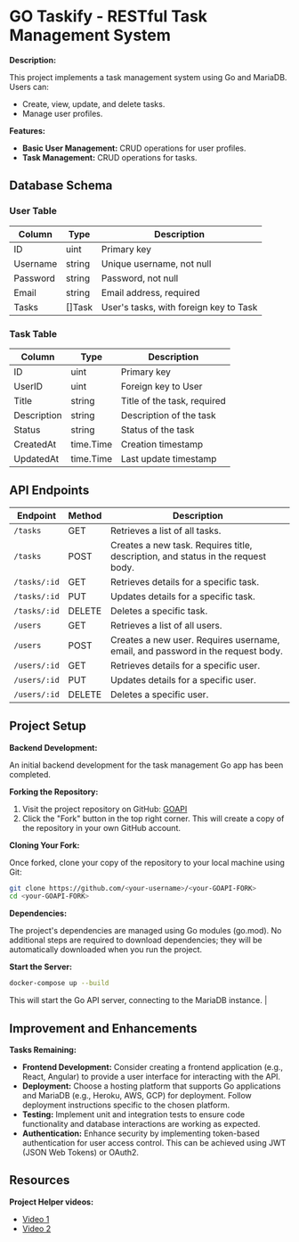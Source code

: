 # GO Taskify - RESTful Task Management System

**Description:**

This project implements a task management system using Go and MariaDB. Users can:

- Create, view, update, and delete tasks.
- Manage user profiles.

**Features:**

- **Basic User Management:** CRUD operations for user profiles.
- **Task Management:** CRUD operations for tasks.


## Database Schema

### User Table

| Column       | Type      | Description                              |
|--------------|-----------|------------------------------------------|
| ID           | uint      | Primary key                              |
| Username     | string    | Unique username, not null                |
| Password     | string    | Password, not null                       |
| Email        | string    | Email address, required                  |
| Tasks        | []Task    | User's tasks, with foreign key to Task   |

### Task Table

| Column       | Type       | Description                              |
|--------------|------------|------------------------------------------|
| ID           | uint       | Primary key                              |
| UserID       | uint       | Foreign key to User                      |
| Title        | string     | Title of the task, required              |
| Description  | string     | Description of the task                  |
| Status       | string     | Status of the task                       |
| CreatedAt    | time.Time  | Creation timestamp                       |
| UpdatedAt    | time.Time  | Last update timestamp                    |


## API Endpoints

| Endpoint     | Method | Description                                                               |
|--------------|--------|---------------------------------------------------------------------------|
| `/tasks`     | GET    | Retrieves a list of all tasks.                                            |
| `/tasks`     | POST   | Creates a new task. Requires title, description, and status in the request body. |
| `/tasks/:id` | GET    | Retrieves details for a specific task.                                    |
| `/tasks/:id` | PUT    | Updates details for a specific task.                                      |
| `/tasks/:id` | DELETE | Deletes a specific task.                                                  |
| `/users`     | GET    | Retrieves a list of all users.                                            |
| `/users`     | POST   | Creates a new user. Requires username, email, and password in the request body. |
| `/users/:id` | GET    | Retrieves details for a specific user.                                    |
| `/users/:id` | PUT    | Updates details for a specific user.                                      |
| `/users/:id` | DELETE | Deletes a specific user.             


## Project Setup

**Backend Development:**

An initial backend development for the task management Go app has been completed.

**Forking the Repository:**

1. Visit the project repository on GitHub: [GOAPI](https://github.com/JordonAndersen/GOAPI)
2. Click the "Fork" button in the top right corner. This will create a copy of the repository in your own GitHub account.

**Cloning Your Fork:**

Once forked, clone your copy of the repository to your local machine using Git:

   ```bash
   git clone https://github.com/<your-username>/<your-GOAPI-FORK>
   cd <your-GOAPI-FORK>
   ```

**Dependencies:**

The project's dependencies are managed using Go modules (go.mod). No additional steps are required to download dependencies; they will be automatically downloaded when you run the project.

**Start the Server:**

   ```bash
   docker-compose up --build
   ```

   This will start the Go API server, connecting to the MariaDB instance.                                     |


## Improvement and Enhancements

**Tasks Remaining:**

- **Frontend Development:** Consider creating a frontend application (e.g., React, Angular) to provide a user interface for interacting with the API.
- **Deployment:** Choose a hosting platform that supports Go applications and MariaDB (e.g., Heroku, AWS, GCP) for deployment. Follow deployment instructions specific to the chosen platform.
- **Testing:** Implement unit and integration tests to ensure code functionality and database interactions are working as expected.
- **Authentication:** Enhance security by implementing token-based authentication for user access control. This can be achieved using JWT (JSON Web Tokens) or OAuth2.


## Resources

**Project Helper videos:**

- [Video 1](https://www.youtube.com/watch?v=QevhhM_QfbM)
- [Video 2](https://dev.to/divrhino/build-a-rest-api-from-scratch-with-go-and-docker-3o54)
